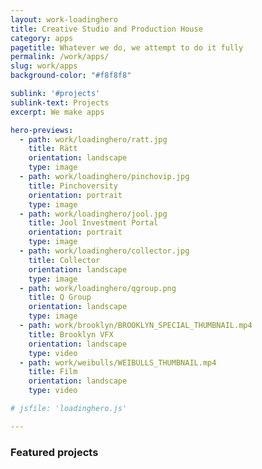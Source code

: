 ```yaml
---
layout: work-loadinghero
title: Creative Studio and Production House
category: apps
pagetitle: Whatever we do, we attempt to do it fully
permalink: /work/apps/
slug: work/apps
background-color: "#f8f8f8"

sublink: '#projects'
sublink-text: Projects
excerpt: We make apps

hero-previews: 
  - path: work/loadinghero/ratt.jpg
    title: Rätt
    orientation: landscape
    type: image
  - path: work/loadinghero/pinchovip.jpg
    title: Pinchoversity
    orientation: portrait
    type: image
  - path: work/loadinghero/jool.jpg
    title: Jool Investment Portal
    orientation: portrait
    type: image
  - path: work/loadinghero/collector.jpg
    title: Collector
    orientation: landscape
    type: image
  - path: work/loadinghero/qgroup.png
    title: Q Group
    orientation: landscape
    type: image
  - path: work/brooklyn/BROOKLYN_SPECIAL_THUMBNAIL.mp4
    title: Brooklyn VFX
    orientation: landscape
    type: video
  - path: work/weibulls/WEIBULLS_THUMBNAIL.mp4
    title: Film
    orientation: landscape
    type: video

# jsfile: 'loadinghero.js'

---
```


### Featured projects
